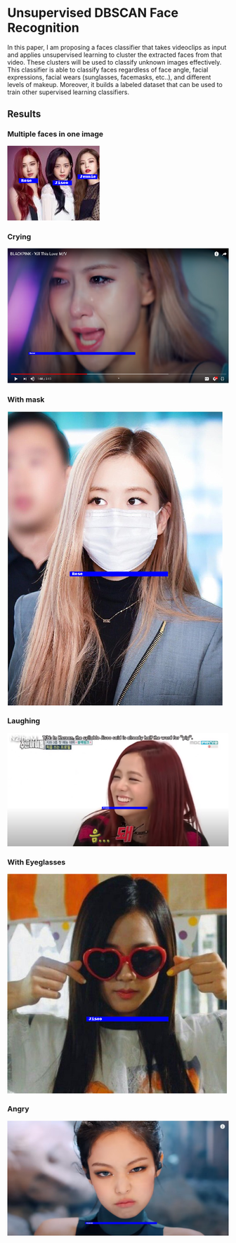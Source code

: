 # Unsupervised DBSCAN Face Recognition
In this paper, I am proposing a faces classifier that takes videoclips as input and applies unsupervised learning to cluster the extracted faces from that video. These clusters
will be used to classify unknown images effectively. This
classifier is able to classify faces regardless of face angle,
facial expressions, facial wears (sunglasses, facemasks,
etc..), and different levels of makeup. Moreover, it builds a
labeled dataset that can be used to train other supervised
learning classifiers.
## Results
### Multiple faces in one image
![Multiple faces in one image](results/1.png)
### Crying
![Crying](results/2.png)
### With mask
![With mask](results/3.png)
### Laughing
![Laughing](results/4.png)
### With Eyeglasses
![With Eyeglasses](results/5.png)
### Angry
![Angry](results/6.png)
